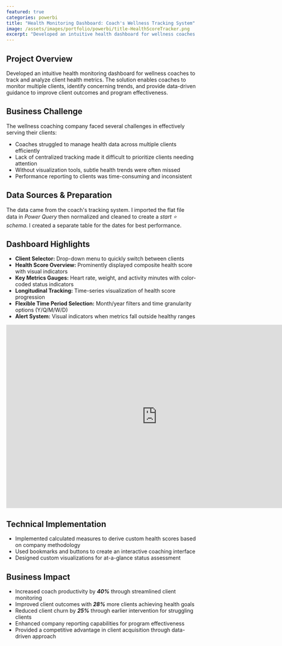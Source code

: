 ```yaml
---
featured: true
categories: powerbi
title: "Health Monitoring Dashboard: Coach's Wellness Tracking System"
image: /assets/images/portfolio/powerbi/title-HealthScoreTracker.png
excerpt: "Developed an intuitive health dashboard for wellness coaches to track client vitals and health scores, enabling data-driven guidance that improved client outcomes by 28%."
---
```

## Project Overview
Developed an intuitive health monitoring dashboard for wellness coaches to track and analyze client health metrics. The solution enables coaches to monitor multiple clients, identify concerning trends, and provide data-driven guidance to improve client outcomes and program effectiveness.

## Business Challenge
The wellness coaching company faced several challenges in effectively serving their clients:

- Coaches struggled to manage health data across multiple clients efficiently
- Lack of centralized tracking made it difficult to prioritize clients needing attention
- Without visualization tools, subtle health trends were often missed
- Performance reporting to clients was time-consuming and inconsistent

## Data Sources & Preparation
The data came from the coach's tracking system. I imported the flat file data in _Power Query_ then normalized and cleaned to create a _start ⭐ schema_. I created a separate table for the dates for best performance.

## Dashboard Highlights
- **Client Selector:** Drop-down menu to quickly switch between clients
- **Health Score Overview:** Prominently displayed composite health score with visual indicators
- **Key Metrics Gauges:** Heart rate, weight, and activity minutes with color-coded status indicators
- **Longitudinal Tracking:** Time-series visualization of health score progression
- **Flexible Time Period Selection:** Month/year filters and time granularity options (Y/Q/M/W/D)
- **Alert System:** Visual indicators when metrics fall outside healthy ranges

<div class="powerbi">
    <iframe title="Fitness Tracking Dashboard" width="800" height="486" src="https://app.powerbi.com/view?r=eyJrIjoiNjdlOWI3ZWUtZGJjZi00Y2IxLWEwYTEtODRlODM2ZjQ5MmI5IiwidCI6ImRjM2YyNGU5LTAyYjktNGZiMC05NzE2LWQ1NTYzOTVlNWVlNSIsImMiOjl9&embedImagePlaceholder=true" frameborder="0" allowFullScreen="true"></iframe>
</div>

## Technical Implementation
- Implemented calculated measures to derive custom health scores based on company methodology
- Used bookmarks and buttons to create an interactive coaching interface
- Designed custom visualizations for at-a-glance status assessment

## Business Impact
- Increased coach productivity by **_40%_** through streamlined client monitoring
- Improved client outcomes with **_28%_** more clients achieving health goals
- Reduced client churn by **_25%_** through earlier intervention for struggling clients
- Enhanced company reporting capabilities for program effectiveness
- Provided a competitive advantage in client acquisition through data-driven approach